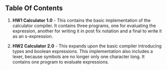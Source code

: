 Table Of Contents
------------------

1. **HW1 Calculator 1.0** - This contains the basic implementation of the calculator compiler.  It contains three programs, one for evaluating the expression, another for writing it in post fix notation and a final to write it as an s-expression.

2. **HW2 Calculator 2.0** - This expands upon the basic compiler introducing types and boolean expressions.  This implementation also includes a lexer, because symbols are no longer only one character long.  It contains one program to evaluate expressions.
